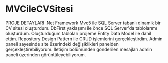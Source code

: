 # MVCileCVSitesi
PROJE DETAYLARI
.Net Framework Mvc5 ile SQL Server tabanlı dinamik bir CV sitesi oluşturdum.
DbFirst yaklaşımı ile önce SQL Server'da tablolarımı oluşturdum.
Oluşturduğum tabloları projeme Entity Data Model ile dahil ettim.
Repository Design Pattern ile CRUD işlemlerini gerçekleştirdim.
Admin paneli sayesinde site üzerindeki değişiklikleri panelden gerçekleştirebiliyorum.
İletişim bölümünden gönderilen mesajları admin paneli üzerinden görüntüleyebiliyorum.
